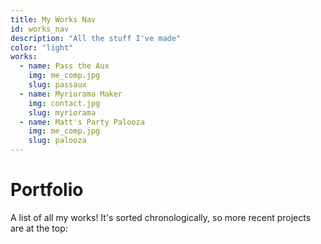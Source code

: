 ```yaml
---
title: My Works Nav
id: works_nav
description: "All the stuff I've made"
color: "light"
works:
  - name: Pass the Aux
    img: me_comp.jpg
    slug: passaux
  - name: Myriorama Maker
    img: contact.jpg
    slug: myriorama
  - name: Matt's Party Palooza
    img: me_comp.jpg
    slug: palooza
---
```

# Portfolio
A list of all my works! It's sorted chronologically, so more recent projects are at the top:

<works-link-list :works="works"></works-link-list>
